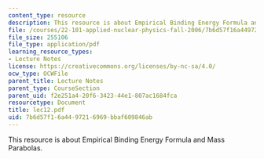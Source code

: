 ```yaml
---
content_type: resource
description: This resource is about Empirical Binding Energy Formula and Mass Parabolas.
file: /courses/22-101-applied-nuclear-physics-fall-2006/7b6d57f16a4497216969bbaf609846ab_lec12.pdf
file_size: 255106
file_type: application/pdf
learning_resource_types:
- Lecture Notes
license: https://creativecommons.org/licenses/by-nc-sa/4.0/
ocw_type: OCWFile
parent_title: Lecture Notes
parent_type: CourseSection
parent_uid: f2e251a4-20f6-3423-44e1-807ac1684fca
resourcetype: Document
title: lec12.pdf
uid: 7b6d57f1-6a44-9721-6969-bbaf609846ab
---
```

This resource is about Empirical Binding Energy Formula and Mass Parabolas.